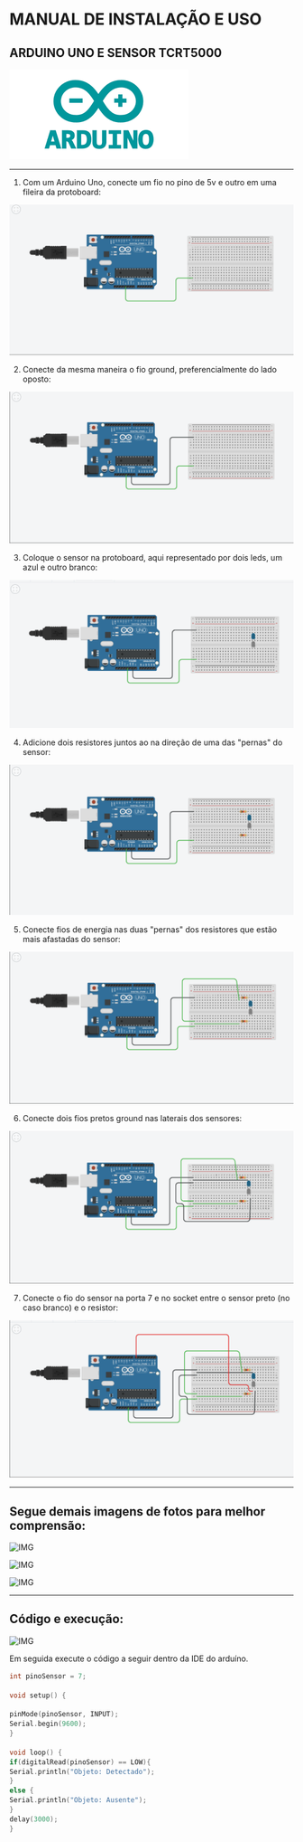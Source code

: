 
# MANUAL DE INSTALAÇÃO E USO
## ARDUINO UNO E SENSOR TCRT5000

![IMG-LOGO-ARDUINO](./logo.png)

---

1. Com um Arduino Uno, conecte um fio no pino de 5v e outro em uma fileira da protoboard:

![IMG](./proto1.png)

2. Conecte da mesma maneira o fio ground, preferencialmente do lado oposto:


![IMG](./proto2.png)

3. Coloque o sensor na protoboard, aqui representado por dois leds, um azul e outro branco:


![IMG](./proto3.png)

4. Adicione dois resistores juntos ao na direção de uma das "pernas" do sensor:


![IMG](./proto4.png)

5. Conecte fios de energia nas duas "pernas" dos resistores que estão mais afastadas do sensor:


![IMG](./proto5.png)

6. Conecte dois fios pretos ground nas laterais dos sensores:


![IMG](./proto6.png)

7. Conecte o fio do sensor na porta 7 e no socket entre o sensor preto (no caso branco) e o resistor:


![IMG](./proto7.png)

---

## Segue demais imagens de fotos para melhor comprensão:

![IMG](./foto1.png)

![IMG](./foto2.png)

![IMG](./foto3.png)

---

## Código e execução:

![IMG](./codigo1.png)

Em seguida execute o código a seguir dentro da IDE do arduíno.

~~~c++
int pinoSensor = 7;

void setup() {

pinMode(pinoSensor, INPUT);
Serial.begin(9600);
}

void loop() {
if(digitalRead(pinoSensor) == LOW){
Serial.println("Objeto: Detectado");
}
else {
Serial.println("Objeto: Ausente");
}
delay(3000);
}
~~~

